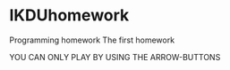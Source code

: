 # IKDUhomework
Programming homework
The first homework


YOU CAN ONLY PLAY BY USING THE ARROW-BUTTONS
